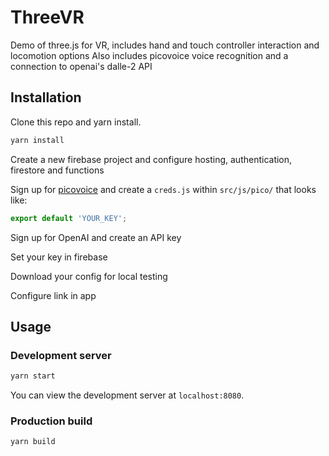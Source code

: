 # ThreeVR

Demo of three.js for VR, includes hand and touch controller interaction and locomotion options
Also includes picovoice voice recognition and a connection to openai's dalle-2 API

## Installation

Clone this repo and yarn install.

```bash
yarn install
```
Create a new firebase project and configure hosting, authentication, firestore and functions

Sign up for [picovoice](https://console.picovoice.ai/) and create a `creds.js` within `src/js/pico/` that looks like:

```js
export default 'YOUR_KEY';
```

Sign up for OpenAI and create an API key

Set your key in firebase

Download your config for local testing

Configure link in app

## Usage

### Development server

```bash
yarn start
```

You can view the development server at `localhost:8080`.

### Production build

```bash
yarn build
```
